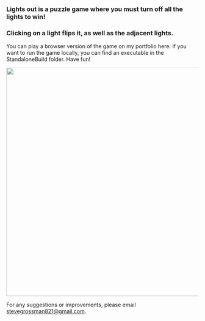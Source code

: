 ### Lights out is a puzzle game where you must turn off all the lights to win! 
### Clicking on a light flips it, as well as the adjacent lights. 

You can play a browser version of the game on my portfolio here: 
If you want to run the game locally, you can find an executable in the StandaloneBuild folder. Have fun!

<img src="https://github.com/sgrossm/LightsOut/blob/master/LightsOut.gif" height="600" height="600"/>

For any suggestions or improvements, please email stevegrossman821@gmail.com.